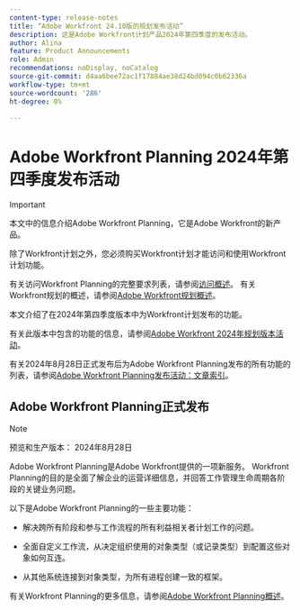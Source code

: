 ```yaml
---
content-type: release-notes
title: “Adobe Workfront 24.10版的规划发布活动”
description: 这是Adobe Workfront计划产品2024年第四季度的发布活动。
author: Alina
feature: Product Announcements
role: Admin
recommendations: noDisplay, noCatalog
source-git-commit: d4aa6bee72ac1f17884ae38d24bd094c0b62336a
workflow-type: tm+mt
source-wordcount: '286'
ht-degree: 0%

---
```



# Adobe Workfront Planning 2024年第四季度发布活动

<!--remove this important intro after the 25.1 release-->

>[!IMPORTANT]
>
>本文中的信息介绍Adobe Workfront Planning，它是Adobe Workfront的新产品。
>
>除了Workfront计划之外，您必须购买Workfront计划才能访问和使用Workfront计划功能。
>
>有关访问Workfront Planning的完整要求列表，请参阅[访问概述](/help/quicksilver/planning/access/access-overview.md)。
>有关Workfront规划的概述，请参阅[Adobe Workfront规划概述](/help/quicksilver/planning/general/planning-overview.md)。
>

本文介绍了在2024年第四季度版本中为Workfront计划发布的功能。

有关此版本中包含的功能的信息，请参阅[Adobe Workfront 2024年规划版本活动](/help/quicksilver/planning/general/release-activity.md)。


<!--keep the sentence below for all future quarterly release pages-->
<!--remove the general activity mention after fourth quarter 2024 is released-->

有关2024年8月28日正式发布后为Adobe Workfront Planning发布的所有功能的列表，请参阅[Adobe Workfront Planning发布活动：文章索引](/help/quicksilver/product-announcements/product-releases/planning-release-activity/planning-release-activity-article-index.md)。

## Adobe Workfront Planning正式发布

>[!NOTE]
>
>预览和生产版本： 2024年8月28日

Adobe Workfront Planning是Adobe Workfront提供的一项新服务。 Workfront Planning的目的是全面了解企业的运营详细信息，并回答工作管理生命周期各阶段的关键业务问题。

以下是Adobe Workfront Planning的一些主要功能：

* 解决跨所有阶段和参与工作流程的所有利益相关者计划工作的问题。

* 全面自定义工作流，从决定组织使用的对象类型（或记录类型）到配置这些对象如何互连。

* 从其他系统连接到对象类型，为所有进程创建一致的框架。

有关Workfront Planning的更多信息，请参阅[Adobe Workfront Planning概述](/help/quicksilver/planning/general/planning-overview.md)。


